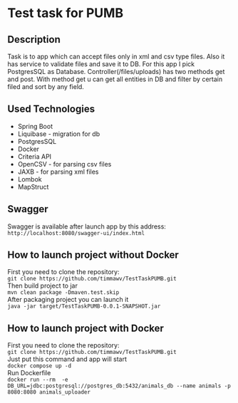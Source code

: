 # Test task for PUMB

## Description
Task is to app which can accept files only in xml and csv type files.
Also it has service to validate files and save it to DB. For this app I pick 
PostgresSQL as Database. Controller(/files/uploads) has two methods get and post. 
With method get u can get all entities in DB and filter by certain filed 
and sort by any field. 

## Used Technologies

* Spring Boot
* Liquibase - migration for db
* PostgresSQL
* Docker
* Criteria API
* OpenCSV - for parsing csv files
* JAXB - for parsing xml files
* Lombok 
* MapStruct

## Swagger 
Swagger is available after launch app by this address:
`http://localhost:8080/swagger-ui/index.html`

## How to launch project without Docker
First you need to clone the repository:<br>
`git clone https://github.com/timmawv/TestTaskPUMB.git` <br>
Then build project to jar<br>
`mvn clean package -Dmaven.test.skip`<br>
After packaging project you can launch it <br>
`java -jar target/TestTaskPUMB-0.0.1-SNAPSHOT.jar`


## How to launch project with Docker
First you need to clone the repository:<br>
`git clone https://github.com/timmawv/TestTaskPUMB.git` <br>
Just put this command and app will start<br>
`docker compose up -d`<br>
Run Dockerfile<br>
`docker run --rm  -e DB_URL=jdbc:postgresql://postgres_db:5432/animals_db --name animals -p 8080:8080 animals_uploader`